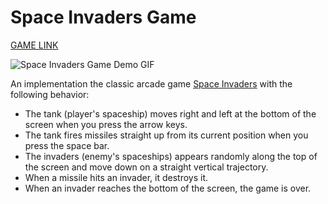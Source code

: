 # Space Invaders Game

[GAME LINK](https://cs280fall20-homework.github.io/hw1-andrewsuh98/)

![Space Invaders Game Demo GIF](assets/demo.gif)

An implementation the classic arcade game [Space Invaders](https://en.wikipedia.org/wiki/Space_Invaders)
with the following behavior:

- The tank (player's spaceship) moves right and left at the bottom of the screen when you press the arrow keys.
- The tank fires missiles straight up from its current position when you press the space bar.
- The invaders (enemy's spaceships) appears randomly along the top of the screen and move down on a straight vertical trajectory.
- When a missile hits an invader, it destroys it.
- When an invader reaches the bottom of the screen, the game is over.